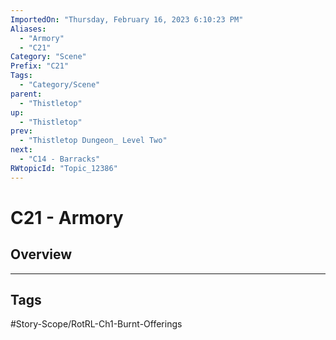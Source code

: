 ```yaml
---
ImportedOn: "Thursday, February 16, 2023 6:10:23 PM"
Aliases:
  - "Armory"
  - "C21"
Category: "Scene"
Prefix: "C21"
Tags:
  - "Category/Scene"
parent:
  - "Thistletop"
up:
  - "Thistletop"
prev:
  - "Thistletop Dungeon_ Level Two"
next:
  - "C14 - Barracks"
RWtopicId: "Topic_12386"
---
```

# C21 - Armory
## Overview

---
## Tags
#Story-Scope/RotRL-Ch1-Burnt-Offerings


